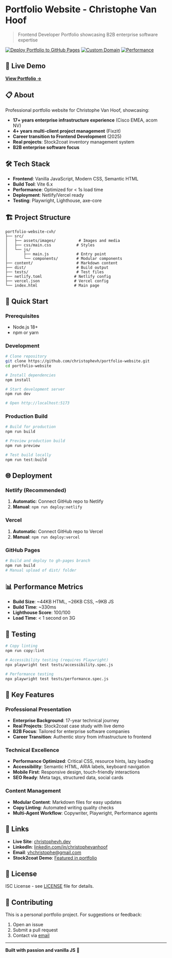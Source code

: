 # Portfolio Website - Christophe Van Hoof

> Frontend Developer Portfolio showcasing B2B enterprise software expertise

[![Deploy Portfolio to GitHub Pages](https://github.com/ChristopheAI/portfolio-site/actions/workflows/deploy.yml/badge.svg)](https://github.com/ChristopheAI/portfolio-site/actions/workflows/deploy.yml)
[![Custom Domain](https://img.shields.io/badge/Domain-christophevh.dev-blue)](https://christophevh.dev)
[![Performance](https://img.shields.io/badge/lighthouse-100%2F100-brightgreen)](https://christophevh.dev)

## 🚀 Live Demo

**[View Portfolio →](https://christophevh.dev)**

## 📋 About

Professional portfolio website for Christophe Van Hoof, showcasing:

- **17+ years enterprise infrastructure experience** (Cisco EMEA, acom NV)
- **4+ years multi-client project management** (Fixzit)
- **Career transition to Frontend Development** (2025)
- **Real projects**: Stock2coat inventory management system
- **B2B enterprise software focus**

## 🛠 Tech Stack

- **Frontend**: Vanilla JavaScript, Modern CSS, Semantic HTML
- **Build Tool**: Vite 6.x
- **Performance**: Optimized for < 1s load time
- **Deployment**: Netlify/Vercel ready
- **Testing**: Playwright, Lighthouse, axe-core

## 🏗 Project Structure

```
portfolio-website-cvh/
├── src/
│   ├── assets/images/          # Images and media
│   ├── css/main.css           # Styles
│   └── js/
│       ├── main.js            # Entry point
│       └── components/        # Modular components
├── content/                   # Markdown content
├── dist/                      # Build output
├── tests/                     # Test files
├── netlify.toml              # Netlify config
├── vercel.json               # Vercel config
└── index.html                # Main page
```

## 🚀 Quick Start

### Prerequisites

- Node.js 18+ 
- npm or yarn

### Development

```bash
# Clone repository
git clone https://github.com/christophevh/portfolio-website.git
cd portfolio-website

# Install dependencies
npm install

# Start development server
npm run dev

# Open http://localhost:5173
```

### Production Build

```bash
# Build for production
npm run build

# Preview production build
npm run preview

# Test build locally
npm run test:build
```

## 🌐 Deployment

### Netlify (Recommended)

1. **Automatic**: Connect GitHub repo to Netlify
2. **Manual**: `npm run deploy:netlify`

### Vercel

1. **Automatic**: Connect GitHub repo to Vercel  
2. **Manual**: `npm run deploy:vercel`

### GitHub Pages

```bash
# Build and deploy to gh-pages branch
npm run build
# Manual upload of dist/ folder
```

## 📊 Performance Metrics

- **Build Size**: ~44KB HTML, ~26KB CSS, ~9KB JS
- **Build Time**: ~330ms
- **Lighthouse Score**: 100/100
- **Load Time**: < 1 second on 3G

## 🧪 Testing

```bash
# Copy linting
npm run copy:lint

# Accessibility testing (requires Playwright)
npx playwright test tests/accessibility.spec.js

# Performance testing
npx playwright test tests/performance.spec.js
```

## 📁 Key Features

### Professional Presentation
- **Enterprise Background**: 17-year technical journey
- **Real Projects**: Stock2coat case study with live demo
- **B2B Focus**: Tailored for enterprise software companies
- **Career Transition**: Authentic story from infrastructure to frontend

### Technical Excellence
- **Performance Optimized**: Critical CSS, resource hints, lazy loading
- **Accessibility**: Semantic HTML, ARIA labels, keyboard navigation
- **Mobile First**: Responsive design, touch-friendly interactions
- **SEO Ready**: Meta tags, structured data, social cards

### Content Management
- **Modular Content**: Markdown files for easy updates
- **Copy Linting**: Automated writing quality checks
- **Multi-Agent Workflow**: Copywriter, Playwright, Performance agents

## 🔗 Links

- **Live Site**: [christophevh.dev](https://christophevh.dev)
- **LinkedIn**: [linkedin.com/in/christophevanhoof](https://linkedin.com/in/christophevanhoof)
- **Email**: [vhchristophe@gmail.com](mailto:vhchristophe@gmail.com)
- **Stock2coat Demo**: [Featured in portfolio](https://christophevh.dev/#projects)

## 📄 License

ISC License - see [LICENSE](LICENSE) file for details.

## 🤝 Contributing

This is a personal portfolio project. For suggestions or feedback:

1. Open an issue
2. Submit a pull request
3. Contact via [email](mailto:vhchristophe@gmail.com)

---

**Built with passion and vanilla JS** 🚀 